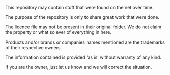 This repository may contain stuff that were found on the net over time.

The purpose of the repository is only to share great work that were done.

The licence file may not be present in their original folder. We do not claim the property or what so ever of everything in here.

Products and/or brands or companies names mentioned are the trademarks of their respective owners.

The information contained is provided 'as is' without warranty of any kind.

If you are the owner, just let us know and we will correct the situation.